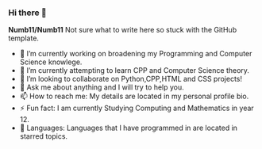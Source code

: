 ### Hi there 👋

**Numb11/Numb11**
Not sure what to write here so stuck with the GitHub template.
- 🔭 I’m currently working on broadening my Programming and Computer Science knowlege.
- 🌱 I’m currently attempting to learn CPP and Computer Science theory.
- 👯 I’m looking to collaborate on Python,CPP,HTML and CSS projects!
- 💬 Ask me about anything and I will try to help you.
- 📫 How to reach me: My details are located in my personal profile bio.
- ⚡ Fun fact: I am currently Studying Computing and Mathematics in year 12.
- 🛫 Languages: Languages that I have programmed in are located in starred topics.
